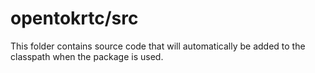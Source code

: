 # opentokrtc/src

This folder contains source code that will automatically be added to the classpath when
the package is used.
